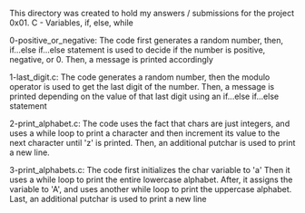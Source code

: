 This directory was created to hold my answers / submissions for the project
0x01. C - Variables, if, else, while

0-positive_or_negative: The code first generates a random number, then,
if...else if...else statement is used to decide if the number is positive,
negative, or 0. Then, a message is printed accordingly

1-last_digit.c: The code generates a random number, then the modulo operator is
used to get the last digit of the number. Then, a message is printed depending
on the value of that last digit using an if...else if...else statement

2-print_alphabet.c: The code uses the fact that chars are just integers, and
uses a while loop to print a character and then increment its value to the next
character until 'z' is printed. Then, an additional putchar is used to print
a new line.

3-print_alphabets.c: The code first initializes the char variable to 'a'
Then it uses a while loop to print the entire lowercase alphabet.
After, it assigns the variable to 'A', and uses another while loop
to print the uppercase alphabet. Last, an additional putchar is used
to print a new line
